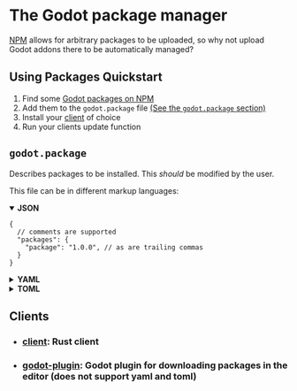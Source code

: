 # The Godot package manager

[NPM](https://www.npmjs.com/) allows for arbitrary
packages to be uploaded, so why not upload Godot addons there to be automatically
managed?

## Using Packages Quickstart

1. Find some [Godot packages on NPM](https://www.npmjs.com/search?q=keywords:godot-engine)
2. Add them to the `godot.package` file [(See the `godot.package` section)](#godotpackage)
3. Install your [client](#clients) of choice
3. Run your clients update function

## `godot.package`

Describes packages to be installed. This _should_ be modified
by the user.

This file can be in different markup languages:

<details open>
<summary><b>JSON</b></summary>

```jsonc
{
  // comments are supported
  "packages": {
    "package": "1.0.0", // as are trailing commas
  }
}
```

</details>
<details>
<summary><b>YAML</b></summary>

```yaml
packages:
  package: 1.0.0
```

</details>
<details>
<summary><b>TOML</b></summary>

```toml
[packages]
package = "1.0.0"
```

</details

---

## Clients

- ### [client](https://github.com/godot-package-manager/client): Rust client
- ### [godot-plugin](https://github.com/godot-package-manager/godot-plugin): Godot plugin for downloading packages in the editor (does not support yaml and toml)
